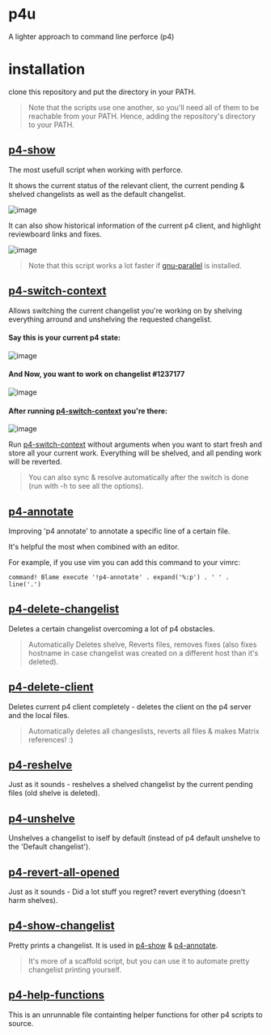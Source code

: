 p4u
===

A lighter approach to command line perforce (p4)

# installation
clone this repository and put the directory in your PATH.
> Note that the scripts use one another, so you'll need all of them to be reachable from your PATH.
> Hence, adding the repository's directory to your PATH.


## [p4-show](p4-show)

The most usefull script when working with perforce.

It shows the current status of the relevant client, the current pending & shelved changelists as well as the default changelist.

![image](https://cloud.githubusercontent.com/assets/4737096/3751346/84531f44-17fe-11e4-8d58-33bd9f1a3611.png)

It can also show historical information of the current p4 client, and highlight reviewboard links and fixes.

![image](https://cloud.githubusercontent.com/assets/4737096/3751349/881ddf24-17fe-11e4-8d29-a20fb5c10fe1.png)

> Note that this script works a lot faster if [gnu-parallel][1] is installed.


## [p4-switch-context](p4-switch-context)

Allows switching the current changelist you're working on by shelving everything arround and unshelving the requested changelist.

#### Say this is your current p4 state:

![image](https://cloud.githubusercontent.com/assets/4737096/3790299/32f6d0bc-1af8-11e4-9f48-9a9a41a20666.png)

#### And Now, you want to work on changelist #1237177

![image](https://cloud.githubusercontent.com/assets/4737096/3790300/32f72332-1af8-11e4-9fa7-027c927c20ce.png)

#### After running [p4-switch-context](p4-switch-context) you're there:

![image](https://cloud.githubusercontent.com/assets/4737096/3790301/32f7e98e-1af8-11e4-8852-19d89f7d7afb.png)

Run [p4-switch-context](p4-switch-context) without arguments when you want to start fresh and store all your current work. Everything will be shelved, and all pending work will be reverted.

> You can also sync & resolve automatically after the switch is done (run with -h to see all the options).


## [p4-annotate](p4-annotate)


Improving 'p4 annotate' to annotate a specific line of a certain file.

It's helpful the most when combined with an editor.

For example, if you use vim you can add this command to your vimrc:

	command! Blame execute '!p4-annotate' . expand('%:p') . ' ' . line('.')


## [p4-delete-changelist](p4-delete-changelist)

Deletes a certain changelist overcoming a lot of p4 obstacles.

> Automatically Deletes shelve, Reverts files, removes fixes (also fixes hostname in case changelist was created on a different host than it's deleted).


## [p4-delete-client](p4-delete-client)

Deletes current p4 client completely - deletes the client on the p4 server and the local files.

> Automatically deletes all changeslists, reverts all files & makes Matrix references! :)


## [p4-reshelve](p4-reshelve)

Just as it sounds - reshelves a shelved changelist by the current pending files (old shelve is deleted).


## [p4-unshelve](p4-unshelve)

Unshelves a changelist to iself by default (instead of p4 default unshelve to the 'Default changelist').


## [p4-revert-all-opened](p4-revert-all-opened)

Just as it sounds - Did a lot stuff you regret? revert everything (doesn't harm shelves).


## [p4-show-changelist](p4-show-changelist)

Pretty prints a changelist. It is used in [p4-show](p4-show) & [p4-annotate](p4-annotate).
> It's more of a scaffold script, but you can use it to automate pretty changelist printing yourself.


## [p4-help-functions](p4-help-functions)

This is an unrunnable file containting helper functions for other p4 scripts to source.


[1]: http://www.gnu.org/software/parallel/
